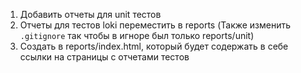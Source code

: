 1) Добавить отчеты для unit тестов
2) Отчеты для тестов loki переместить в reports (Также изменить `.gitignore` так чтобы в игноре был только reports/unit)
3) Создать в reports/index.html, который будет содержать в себе ссылки на страницы с отчетами тестов